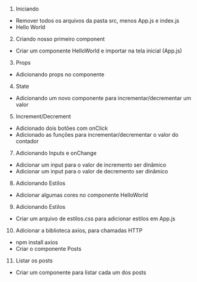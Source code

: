 1. Iniciando
 - Remover todos os arquivos da pasta src, menos App.js e index.js
 - Hello World
2. Criando nosso primeiro component
 - Criar um componente HelloWorld e importar na tela inicial (App.js)
3. Props
 - Adicionando props no componente
4. State
 - Adicionando um novo componente para incrementar/decrementar um valor
5. Increment/Decrement
 - Adicionado dois botões com onClick
 - Adicionado as funções para incrementar/decrementar o valor do contador
7. Adicionando Inputs e onChange
 - Adicionar um input para o valor de incremento ser dinâmico
 - Adicionar um input para o valor de decremento ser dinâmico
8. Adicionando Estilos
 - Adicionar algumas cores no componente HelloWorld
9. Adicionando Estilos
 - Criar um arquivo de estilos.css para adicionar estilos em App.js
10. Adicionar a biblioteca axios, para chamadas HTTP
 - npm install axios
 - Criar o componente Posts
11. Listar os posts
 - Criar um componente para listar cada um dos posts